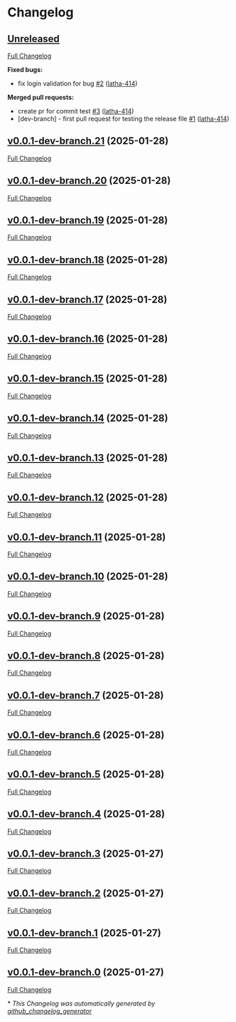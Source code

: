 # Changelog

## [Unreleased](https://github.com/latha-414/jenkins-project/tree/HEAD)

[Full Changelog](https://github.com/latha-414/jenkins-project/compare/v0.0.1-dev-branch.21...HEAD)

**Fixed bugs:**

- fix login validation for bug [\#2](https://github.com/latha-414/jenkins-project/pull/2) ([latha-414](https://github.com/latha-414))

**Merged pull requests:**

- create pr for commit test [\#3](https://github.com/latha-414/jenkins-project/pull/3) ([latha-414](https://github.com/latha-414))
- \[dev-branch\] - first pull request for testing the release file [\#1](https://github.com/latha-414/jenkins-project/pull/1) ([latha-414](https://github.com/latha-414))

## [v0.0.1-dev-branch.21](https://github.com/latha-414/jenkins-project/tree/v0.0.1-dev-branch.21) (2025-01-28)

[Full Changelog](https://github.com/latha-414/jenkins-project/compare/v0.0.1-dev-branch.20...v0.0.1-dev-branch.21)

## [v0.0.1-dev-branch.20](https://github.com/latha-414/jenkins-project/tree/v0.0.1-dev-branch.20) (2025-01-28)

[Full Changelog](https://github.com/latha-414/jenkins-project/compare/v0.0.1-dev-branch.19...v0.0.1-dev-branch.20)

## [v0.0.1-dev-branch.19](https://github.com/latha-414/jenkins-project/tree/v0.0.1-dev-branch.19) (2025-01-28)

[Full Changelog](https://github.com/latha-414/jenkins-project/compare/v0.0.1-dev-branch.18...v0.0.1-dev-branch.19)

## [v0.0.1-dev-branch.18](https://github.com/latha-414/jenkins-project/tree/v0.0.1-dev-branch.18) (2025-01-28)

[Full Changelog](https://github.com/latha-414/jenkins-project/compare/v0.0.1-dev-branch.17...v0.0.1-dev-branch.18)

## [v0.0.1-dev-branch.17](https://github.com/latha-414/jenkins-project/tree/v0.0.1-dev-branch.17) (2025-01-28)

[Full Changelog](https://github.com/latha-414/jenkins-project/compare/v0.0.1-dev-branch.16...v0.0.1-dev-branch.17)

## [v0.0.1-dev-branch.16](https://github.com/latha-414/jenkins-project/tree/v0.0.1-dev-branch.16) (2025-01-28)

[Full Changelog](https://github.com/latha-414/jenkins-project/compare/v0.0.1-dev-branch.15...v0.0.1-dev-branch.16)

## [v0.0.1-dev-branch.15](https://github.com/latha-414/jenkins-project/tree/v0.0.1-dev-branch.15) (2025-01-28)

[Full Changelog](https://github.com/latha-414/jenkins-project/compare/v0.0.1-dev-branch.14...v0.0.1-dev-branch.15)

## [v0.0.1-dev-branch.14](https://github.com/latha-414/jenkins-project/tree/v0.0.1-dev-branch.14) (2025-01-28)

[Full Changelog](https://github.com/latha-414/jenkins-project/compare/v0.0.1-dev-branch.13...v0.0.1-dev-branch.14)

## [v0.0.1-dev-branch.13](https://github.com/latha-414/jenkins-project/tree/v0.0.1-dev-branch.13) (2025-01-28)

[Full Changelog](https://github.com/latha-414/jenkins-project/compare/v0.0.1-dev-branch.12...v0.0.1-dev-branch.13)

## [v0.0.1-dev-branch.12](https://github.com/latha-414/jenkins-project/tree/v0.0.1-dev-branch.12) (2025-01-28)

[Full Changelog](https://github.com/latha-414/jenkins-project/compare/v0.0.1-dev-branch.11...v0.0.1-dev-branch.12)

## [v0.0.1-dev-branch.11](https://github.com/latha-414/jenkins-project/tree/v0.0.1-dev-branch.11) (2025-01-28)

[Full Changelog](https://github.com/latha-414/jenkins-project/compare/v0.0.1-dev-branch.10...v0.0.1-dev-branch.11)

## [v0.0.1-dev-branch.10](https://github.com/latha-414/jenkins-project/tree/v0.0.1-dev-branch.10) (2025-01-28)

[Full Changelog](https://github.com/latha-414/jenkins-project/compare/v0.0.1-dev-branch.9...v0.0.1-dev-branch.10)

## [v0.0.1-dev-branch.9](https://github.com/latha-414/jenkins-project/tree/v0.0.1-dev-branch.9) (2025-01-28)

[Full Changelog](https://github.com/latha-414/jenkins-project/compare/v0.0.1-dev-branch.8...v0.0.1-dev-branch.9)

## [v0.0.1-dev-branch.8](https://github.com/latha-414/jenkins-project/tree/v0.0.1-dev-branch.8) (2025-01-28)

[Full Changelog](https://github.com/latha-414/jenkins-project/compare/v0.0.1-dev-branch.7...v0.0.1-dev-branch.8)

## [v0.0.1-dev-branch.7](https://github.com/latha-414/jenkins-project/tree/v0.0.1-dev-branch.7) (2025-01-28)

[Full Changelog](https://github.com/latha-414/jenkins-project/compare/v0.0.1-dev-branch.6...v0.0.1-dev-branch.7)

## [v0.0.1-dev-branch.6](https://github.com/latha-414/jenkins-project/tree/v0.0.1-dev-branch.6) (2025-01-28)

[Full Changelog](https://github.com/latha-414/jenkins-project/compare/v0.0.1-dev-branch.5...v0.0.1-dev-branch.6)

## [v0.0.1-dev-branch.5](https://github.com/latha-414/jenkins-project/tree/v0.0.1-dev-branch.5) (2025-01-28)

[Full Changelog](https://github.com/latha-414/jenkins-project/compare/v0.0.1-dev-branch.4...v0.0.1-dev-branch.5)

## [v0.0.1-dev-branch.4](https://github.com/latha-414/jenkins-project/tree/v0.0.1-dev-branch.4) (2025-01-28)

[Full Changelog](https://github.com/latha-414/jenkins-project/compare/v0.0.1-dev-branch.3...v0.0.1-dev-branch.4)

## [v0.0.1-dev-branch.3](https://github.com/latha-414/jenkins-project/tree/v0.0.1-dev-branch.3) (2025-01-27)

[Full Changelog](https://github.com/latha-414/jenkins-project/compare/v0.0.1-dev-branch.2...v0.0.1-dev-branch.3)

## [v0.0.1-dev-branch.2](https://github.com/latha-414/jenkins-project/tree/v0.0.1-dev-branch.2) (2025-01-27)

[Full Changelog](https://github.com/latha-414/jenkins-project/compare/v0.0.1-dev-branch.1...v0.0.1-dev-branch.2)

## [v0.0.1-dev-branch.1](https://github.com/latha-414/jenkins-project/tree/v0.0.1-dev-branch.1) (2025-01-27)

[Full Changelog](https://github.com/latha-414/jenkins-project/compare/v0.0.1-dev-branch.0...v0.0.1-dev-branch.1)

## [v0.0.1-dev-branch.0](https://github.com/latha-414/jenkins-project/tree/v0.0.1-dev-branch.0) (2025-01-27)

[Full Changelog](https://github.com/latha-414/jenkins-project/compare/35340cb0bde90ad72379fc2401574d4eb1c83de6...v0.0.1-dev-branch.0)



\* *This Changelog was automatically generated by [github_changelog_generator](https://github.com/github-changelog-generator/github-changelog-generator)*
